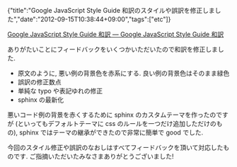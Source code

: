 {"title":"Google JavaScript Style Guide 和訳のスタイルや誤訳を修正しました","date":"2012-09-15T10:38:44+09:00","tags":["etc"]}

<!-- DATE: 2012-09-15T01:38:44+00:00 -->
<!-- OLDURL: http://d.hatena.ne.jp/cou929_la/20120915/ -->


<div class="section">
<p><a href="http://cou929.nu/data/google_javascript_style_guide/" target="_blank">Google JavaScript Style Guide 和訳 — Google JavaScript Style Guide 和訳</a></p>
<p>ありがたいことにフィードバックをいくつかいただいたので和訳を修正しました.</p>

<ul>
<li> 原文のように, 悪い例の背景色を赤系にする. 良い例の背景色はそのまま緑色</li>
<li> 誤訳の修正数点</li>
<li> 単純な typo や表記ゆれの修正 </li>
<li> sphinx の最新化</li>
</ul>
<p>悪いコード例の背景を赤くするために sphinx のカスタムテーマを作ったのですが (といってもデフォルトテーマに css のルールを一つだけ追加しただけのもの), sphinx ではテーマの継承ができたので非常に簡単で good でした.</p>
<p>今回のスタイル修正や誤訳のなおしはすべてフィードバックを頂いて対応したものです. ご指摘いただいたみなさまありがとうございました!</p>
</div>






